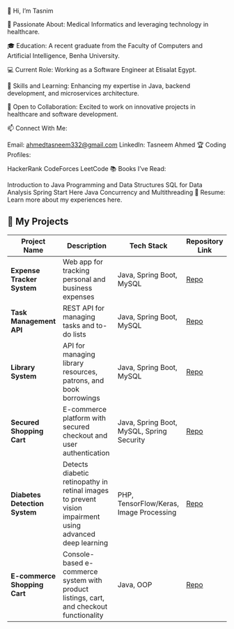 👋 Hi, I’m Tasnim

👀 Passionate About:
Medical Informatics and leveraging technology in healthcare.

🎓 Education:
A recent graduate from the Faculty of Computers and Artificial Intelligence, Benha University.

💻 Current Role:
Working as a Software Engineer at Etisalat Egypt.

🌱 Skills and Learning:
Enhancing my expertise in Java, backend development, and microservices architecture.

💬 Open to Collaboration:
Excited to work on innovative projects in healthcare and software development.

📫 Connect With Me:

Email: ahmedtasneem332@gmail.com
LinkedIn: Tasneem Ahmed
🏆 Coding Profiles:

HackerRank
CodeForces
LeetCode
📚 Books I’ve Read:

Introduction to Java Programming and Data Structures
SQL for Data Analysis
Spring Start Here
Java Concurrency and Multithreading
📄 Resume:
Learn more about my experiences here.
## 🚀 My Projects

| Project Name                        | Description                                                                                               | Tech Stack                                 | Repository Link                                                            |
|-------------------------------------|-----------------------------------------------------------------------------------------------------------|--------------------------------------------|----------------------------------------------------------------------------|
| **Expense Tracker System**          | Web app for tracking personal and business expenses                                                       | Java, Spring Boot, MySQL                   | [Repo](https://github.com/Tasneem011/Expense_Tracker_System)              |
| **Task Management API**             | REST API for managing tasks and to-do lists                                                               | Java, Spring Boot, MySQL                   | [Repo](https://github.com/Tasneem011/Task_Management_API)                 |
| **Library System**                  | API for managing library resources, patrons, and book borrowings                                          | Java, Spring Boot, MySQL                   | [Repo](https://github.com/Tasneem011/Library-System)                      |
| **Secured Shopping Cart**           | E-commerce platform with secured checkout and user authentication                                         | Java, Spring Boot, MySQL, Spring Security  | [Repo](https://github.com/Tasneem011/SecuredShoppingCart)                 |
| **Diabetes Detection System**       | Detects diabetic retinopathy in retinal images to prevent vision impairment using advanced deep learning  | PHP, TensorFlow/Keras, Image Processing    | [Repo](https://github.com/Tasneem011/Graduation-Project)                  |
| **E-commerce Shopping Cart**        | Console-based e-commerce system with product listings, cart, and checkout functionality                   | Java, OOP                                  | [Repo](https://github.com/Tasneem011/E-commerce-Shopping-Cart)            |


